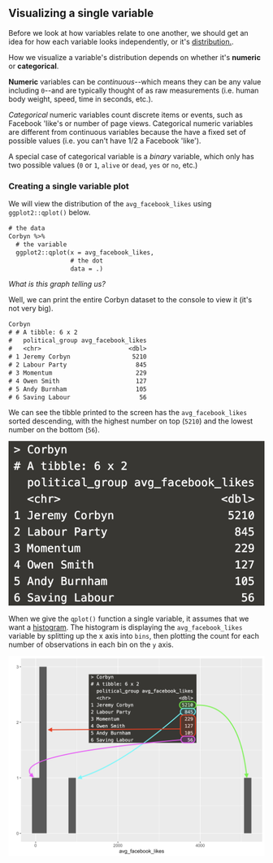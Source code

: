 ## Visualizing a single variable

Before we look at how variables relate to one another, we should get an idea for how each variable looks independently, or it's [distribution.](https://en.wikipedia.org/wiki/List_of_probability_distributions). 

How we visualize a variable's distribution depends on whether it's **numeric** or **categorical**.

**Numeric** variables can be *continuous*--which means they can be any value including `0`--and are typically thought of as raw measurements (i.e. human body weight, speed, time in seconds, etc.). 

*Categorical* numeric variables count discrete items or events, such as Facebook 'like's or number of page views. Categorical numeric variables are different from continuous variables because the have a fixed set of possible values (i.e. you can't have 1/2 a Facebook 'like'). 

A special case of categorical variable is a *binary* variable, which only has two possible values (`0` or `1`, `alive` or `dead`, `yes` or `no`, etc.)

### Creating a single variable plot

We will view the distribution of the `avg_facebook_likes` using `ggplot2::qplot()` below. 

```{r step-6}
# the data 
Corbyn %>% 
  # the variable 
  ggplot2::qplot(x = avg_facebook_likes, 
                 # the dot
                 data = .) 
```

*What is this graph telling us?* 

Well, we can print the entire Corbyn dataset to the console to view it (it's not very big). 

```{r view-corbyn, eval=FALSE}
Corbyn
# # A tibble: 6 x 2
#   political_group avg_facebook_likes
#   <chr>                        <dbl>
# 1 Jeremy Corbyn                 5210
# 2 Labour Party                   845
# 3 Momentum                       229
# 4 Owen Smith                     127
# 5 Andy Burnham                   105
# 6 Saving Labour                   56
```

We can see the tibble printed to the screen has the `avg_facebook_likes` sorted descending, with the highest number on top (`5210`) and the lowest number on the bottom (`56`). 

![](https://github.com/mjfrigaard/katacoda-scenarios/blob/master/figs/06-corbyn-tibble.png?raw=true)

When we give the `qplot()` function a single variable, it assumes that we want a [histogram](https://ggplot2.tidyverse.org/reference/geom_histogram.html). The histogram is displaying the `avg_facebook_likes` variable by splitting up the x axis into `bins`, then plotting the count for each number of observations in each bin on the `y` axis.

![](https://github.com/mjfrigaard/katacoda-scenarios/blob/master/figs/06-corbyn-histogram.png?raw=true)
